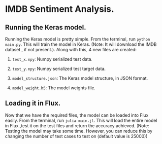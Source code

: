 # IMDB Sentiment Analysis.

## Running the Keras model.

Running the Keras model is pretty simple. From the terminal, run `python main.py`. This will train the model in Keras. (Note: It will download the IMDB dataset , if not present.). Along with this, 4 new files are created:

1. `test_x.npy`: Numpy serialized test data.

2. `test_y.npy`: Numpy serialized test target data.

3. `model_structure.json`: The Keras model structure, in JSON format.

4. `model_weight.h5`: The model weights file.

## Loading it in Flux.

Now that we have the required files, the model can be loaded into Flux easily. From the terminal, run `julia main.jl`. This will load  the entire model in Flux ,test it on the test files and return the accuracy achieved. (Note: Testing the model may take some time. However, you can reduce this by changing the number of test cases to test on (default value is 25000))